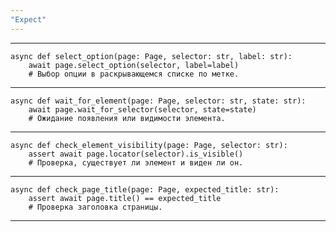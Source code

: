 ```yaml
---
"Expect"
---
```


---

    async def select_option(page: Page, selector: str, label: str):
        await page.select_option(selector, label=label)  
        # Выбор опции в раскрывающемся списке по метке.

---

    async def wait_for_element(page: Page, selector: str, state: str):
        await page.wait_for_selector(selector, state=state)  
        # Ожидание появления или видимости элемента.

---

    async def check_element_visibility(page: Page, selector: str):
        assert await page.locator(selector).is_visible()  
        # Проверка, существует ли элемент и виден ли он.

---

    async def check_page_title(page: Page, expected_title: str):
        assert await page.title() == expected_title  
        # Проверка заголовка страницы.
---
